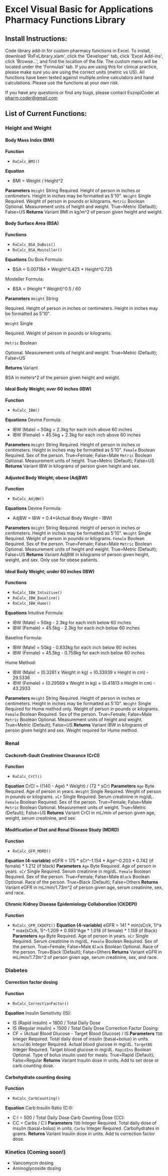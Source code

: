 # Excel Visual Basic for Applications Pharmacy Functions Library

## Install Instructions:
Code library add-in for custom pharmacy functions in Excel. To install, download 'RxFxLibrary.xlam', click the 'Developer' tab, click 'Excel Add-ins', click 'Browse...', and find the location of the file. The custom menu will be located under the 'Formulas' tab. If you are using this for clinical practice, please make sure you are using the correct units (metric vs US). All functions have been tested against multiple online calculators and hand calculations. Please use the functions at your own risk.

If you have any questions or find any bugs, please contact EszopiCoder at pharm.coder@gmail.com

## List of Current Functions:

### Height and Weight
#### Body Mass Index (BMI)
**Function**
- `RxCalc_BMI()`


**Equation**
- BMI = Weight / Height^2


**Parameters**
`Height` String
Required. Height of person in inches or centimeters. Height in inches may be formatted as 5'10".
`Weight` Single
Required. Weight of person in pounds or kilograms.
`Metric` Boolean
Optional. Measurement units of height and weight. True=Metric (Default); False=US
**Returns**
Variant
BMI in kg/m^2 of person given height and weight.
#### Body Surface Area (BSA)
**Functions**
- `RxCalc_BSA_DuBois()`
- `RxCalc_BSA_Mosteller()`


**Equations**
Du Bois Formula:
- BSA = 0.007184 * Weight^0.425 * Height^0.725


Mosteller Formula:
- BSA = (Height * Weight)^0.5 / 60


**Parameters**
`Height` String


Required. Height of person in inches or centimeters. Height in inches may be formatted as 5'10".


`Weight` Single


Required. Weight of person in pounds or kilograms.


`Metric` Boolean


Optional. Measurement units of height and weight. True=Metric (Default); False=US


**Returns**
Variant


BSA in meters^2 of the person given height and weight.
#### Ideal Body Weight; over 60 inches (IBW)
**Function**
- `RxCalc_IBW()`


**Equations**
Devine Formula:
- IBW (Male) = 50kg + 2.3kg for each inch above 60 inches
- IBW (Female) = 45.5kg + 2.3kg for each inch above 60 inches


**Parameters**
`Height` String
Required. Height of person in inches or centimeters. Height in inches may be formatted as 5'10".
`Female` Boolean
Required. Sex of the person. True=Female; False=Male
`Metric` Boolean
Optional. Measurement units of height. True=Metric (Default); False=US
**Returns**
Variant
IBW in kilograms of person given height and sex.
#### Adjusted Body Weight; obese (AdjBW)
**Function**
- `RxCalc_AdjBW()`


**Equations**
Devine Formula:
- AdjBW = IBW + 0.4*(Actual Body Weight - IBW)


**Parameters**
`Height` String
Required. Height of person in inches or centimeters. Height in inches may be formatted as 5'10".
`Weight` Single
Required. Weight of person in pounds or kilograms.
`Female` Boolean
Required. Sex of the person. True=Female; False=Male
`Metric` Boolean
Optional. Measurement units of height and weight. True=Metric (Default); False=US
**Returns**
Variant
AdjBW in kilograms of person given height, weight, and sex. Only use for obese patients.
#### Ideal Body Weight; under 60 inches (IBW)
**Functions**
- `RxCalc_IBW_Intuitive()`
- `RxCalc_IBW_Baseline()`
- `RxCalc_IBW_Hume()`


**Equations**
Intuitive Formula:
- IBW (Male) = 50kg - 2.3kg for each inch below 60 inches
- IBW (Female) = 45.5kg - 2.3kg for each inch below 60 inches


Baseline Formula:
- IBW (Male) = 50kg - 0.833kg for each inch below 60 inches
- IBW (Female) = 45.5kg - 0.758kg for each inch below 60 inches


Hume Method:
- IBW (Male) = (0.3281 x Weight in kg) + (0.33939 x Height in cm) - 29.5336
- IBW (Female) = (0.29569 x Weight in kg) + (0.41813 x Height in cm) - 43.2933


**Parameters**
`Height` String
Required. Height of person in inches or centimeters. Height in inches may be formatted as 5'10".
`Weight` Single
Required for Hume method only. Weight of person in pounds or kilograms.
`Female` Boolean
Required. Sex of the person. True=Female; False=Male
`Metric` Boolean
Optional. Measurement units of height and weight. True=Metric (Default); False=US
**Returns**
Variant
IBW in kilograms of person given height and sex. Weight required for Hume method.

### Renal
#### Cockcroft-Gault Creatinine Clearance (CrCl)
**Function**
- `RxCalc_CrCl()`


**Equation**
CrCl = ((140 - Age) * Weight) / (72 * sCr)
**Parameters**
`Age` Byte
Required. Age of person in years.
`Weight` Single
Required. Weight of person in pounds or kilograms.
`sCr` Single
Required. Serum creatinine in mg/dL.
`Female` Boolean
Required. Sex of the person. True=Female; False=Male
`Metric` Boolean
Optional. Measurement units of weight. True=Metric (Default); False=US
**Returns**
Variant
CrCl in mL/min of person given age, weight, serum creatinine, and sex.
#### Modification of Diet and Renal Disease Study (MDRD)
**Function**
- `RxCalc_GFR_MDRD()`


**Equation (4-variable)**
eGFR = 175 * sCr^-1.154 * Age^-0.203 * 0.742 (if female) * 1.212 (if black)
**Parameters**
`Age` Byte
Required. Age of person in years.
`sCr` Single
Required. Serum creatinine in mg/dL.
`Female` Boolean
Required. Sex of the person. True=Female; False=Male
`Black` Boolean
Optional. Race of the person. True=Black (Default); False=Others
**Returns**
Variant
eGFR in mL/min/1.73m^2 of person given age, serum creatinine, sex, and race.
#### Chronic Kidney Disease Epidemiology Collaboration (CKDEPI)
**Function**
- `RxCalc_GFR_CKDEPI()`
**Equation (4-variable)**
eGFR = 141 * min(sCr/k, 1)^a * max(sCr/k, 1)^-1.209 * 0.993^Age * 1.018 (if female) * 1.159 (if Black)
**Parameters**
`Age` Byte
Required. Age of person in years.
`sCr` Single
Required. Serum creatinine in mg/dL.
`Female` Boolean
Required. Sex of the person. True=Female; False=Male
`Black` Boolean
Optional. Race of the person. True=Black (Default); False=Others
**Returns**
Variant
eGFR in mL/min/1.73m^2 of person given age, serum creatinine, sex, and race.

### Diabetes
#### Correction factor dosing
**Function**
- `RxCalc_CorrectionFactor()`


**Equation**
Insulin Sensitivity (IS):
- IS (Rapid insulin) = 1800 / Total Daily Dose
- IS (Regular insulin) = 1500 / Total Daily Dose
Correction Factor Dosing:
- CF = (Actual Blood Glucose - Target Blood Glucose) / IS
**Parameters**
`TDD` Integer
Required. Total daily dose of insulin (basal+bolus) in units.
`ActualBG` Integer
Required. Actual blood glucose in mg/dL.
`TargetBG` Integer
Required. Target blood glucose in mg/dL.
`RapidIns` Boolean
Optional. Type of bolus insulin used for meals. True=Rapid (Default); False=Regular
**Returns**
Variant
Insulin dose in units. Add to set dose or carb counting dose.
#### Carbohydrate counting dosing
**Function**
- `RxCalc_CarbCounting()`


**Equation**
Carb:Insulin Ratio (C:I): 
- C:I = 500 / Total Daily Dose
Carb Counting Dose (CC):
- CC = Carbs / C:I
**Parameters**
`TDD` Integer
Required. Total daily dose of insulin (basal+bolus) in units.
`Carbs` Integer
Required. Carbohydrates in grams.
**Returns**
Variant
Insulin dose in units. Add to correction factor dose.

### Kinetics (Coming soon!)
- Vancomycin dosing
- Aminoglycoside dosing
